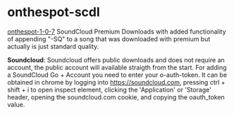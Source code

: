 # onthespot-scdl
[onthespot-1-0-7](https://github.com/justin025/onthespot/releases/tag/v1.0.7) SoundCloud Premium Downloads with added functionality of appending "-SQ" to a song that was downloaded with premium but actually is just standard quality.


**Soundcloud**: Soundcloud offers public downloads and does not require an account, the public account will available straigth from the start. For adding a SoundCloud Go + Account you need to enter your o-auth-token. It can be obtained in chrome by logging into https://soundcloud.com, pressing ctrl + shift + i to open inspect element, clicking the 'Application' or 'Storage' header, opening the soundcloud.com cookie, and copying the oauth_token value.
